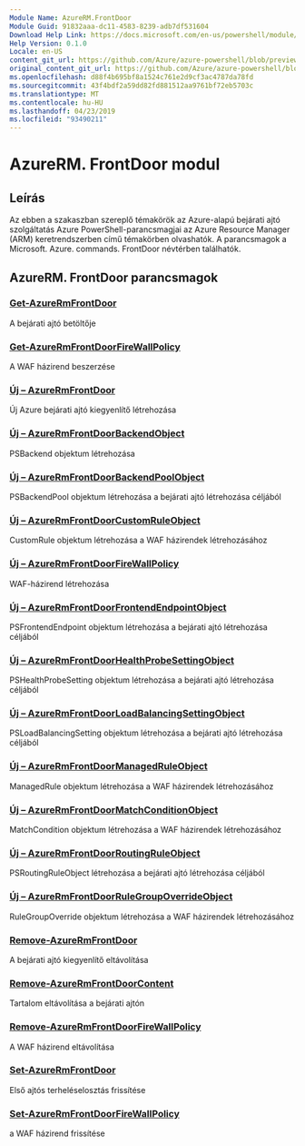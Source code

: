```yaml
---
Module Name: AzureRM.FrontDoor
Module Guid: 91832aaa-dc11-4583-8239-adb7df531604
Download Help Link: https://docs.microsoft.com/en-us/powershell/module/azurerm.frontdoor
Help Version: 0.1.0
Locale: en-US
content_git_url: https://github.com/Azure/azure-powershell/blob/preview/src/ResourceManager/FrontDoor/Commands.FrontDoor/help/AzureRM.FrontDoor.md
original_content_git_url: https://github.com/Azure/azure-powershell/blob/preview/src/ResourceManager/FrontDoor/Commands.FrontDoor/help/AzureRM.FrontDoor.md
ms.openlocfilehash: d88f4b695bf8a1524c761e2d9cf3ac4787da78fd
ms.sourcegitcommit: 43f4bdf2a59dd82fd881512aa9761bf72eb5703c
ms.translationtype: MT
ms.contentlocale: hu-HU
ms.lasthandoff: 04/23/2019
ms.locfileid: "93490211"
---
```

# AzureRM. FrontDoor modul
## Leírás
Az ebben a szakaszban szereplő témakörök az Azure-alapú bejárati ajtó szolgáltatás Azure PowerShell-parancsmagjai az Azure Resource Manager (ARM) keretrendszerben című témakörben olvashatók. A parancsmagok a Microsoft. Azure. commands. FrontDoor névtérben találhatók.

## AzureRM. FrontDoor parancsmagok
### [Get-AzureRmFrontDoor](Get-AzureRmFrontDoor.md)
A bejárati ajtó betöltője

### [Get-AzureRmFrontDoorFireWallPolicy](Get-AzureRmFrontDoorFireWallPolicy.md)
A WAF házirend beszerzése

### [Új – AzureRmFrontDoor](New-AzureRmFrontDoor.md)
Új Azure bejárati ajtó kiegyenlítő létrehozása

### [Új – AzureRmFrontDoorBackendObject](New-AzureRmFrontDoorBackendObject.md)
PSBackend objektum létrehozása

### [Új – AzureRmFrontDoorBackendPoolObject](New-AzureRmFrontDoorBackendPoolObject.md)
PSBackendPool objektum létrehozása a bejárati ajtó létrehozása céljából

### [Új – AzureRmFrontDoorCustomRuleObject](New-AzureRmFrontDoorCustomRuleObject.md)
CustomRule objektum létrehozása a WAF házirendek létrehozásához

### [Új – AzureRmFrontDoorFireWallPolicy](New-AzureRmFrontDoorFireWallPolicy.md)
WAF-házirend létrehozása

### [Új – AzureRmFrontDoorFrontendEndpointObject](New-AzureRmFrontDoorFrontendEndpointObject.md)
PSFrontendEndpoint objektum létrehozása a bejárati ajtó létrehozása céljából

### [Új – AzureRmFrontDoorHealthProbeSettingObject](New-AzureRmFrontDoorHealthProbeSettingObject.md)
PSHealthProbeSetting objektum létrehozása a bejárati ajtó létrehozása céljából

### [Új – AzureRmFrontDoorLoadBalancingSettingObject](New-AzureRmFrontDoorLoadBalancingSettingObject.md)
PSLoadBalancingSetting objektum létrehozása a bejárati ajtó létrehozása céljából

### [Új – AzureRmFrontDoorManagedRuleObject](New-AzureRmFrontDoorManagedRuleObject.md)
ManagedRule objektum létrehozása a WAF házirendek létrehozásához

### [Új – AzureRmFrontDoorMatchConditionObject](New-AzureRmFrontDoorMatchConditionObject.md)
MatchCondition objektum létrehozása a WAF házirendek létrehozásához

### [Új – AzureRmFrontDoorRoutingRuleObject](New-AzureRmFrontDoorRoutingRuleObject.md)
PSRoutingRuleObject létrehozása a bejárati ajtó létrehozása céljából

### [Új – AzureRmFrontDoorRuleGroupOverrideObject](New-AzureRmFrontDoorRuleGroupOverrideObject.md)
RuleGroupOverride objektum létrehozása a WAF házirendek létrehozásához

### [Remove-AzureRmFrontDoor](Remove-AzureRmFrontDoor.md)
A bejárati ajtó kiegyenlítő eltávolítása

### [Remove-AzureRmFrontDoorContent](Remove-AzureRmFrontDoorContent.md)
Tartalom eltávolítása a bejárati ajtón

### [Remove-AzureRmFrontDoorFireWallPolicy](Remove-AzureRmFrontDoorFireWallPolicy.md)
A WAF házirend eltávolítása

### [Set-AzureRmFrontDoor](Set-AzureRmFrontDoor.md)
Első ajtós terheléselosztás frissítése

### [Set-AzureRmFrontDoorFireWallPolicy](Set-AzureRmFrontDoorFireWallPolicy.md)
a WAF házirend frissítése

